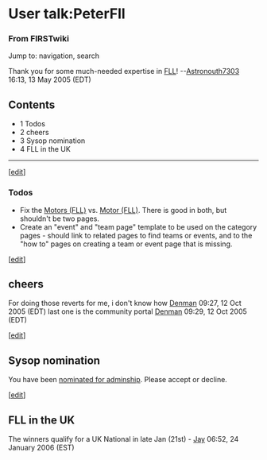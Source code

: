 # User talk:PeterFll

### From FIRSTwiki

Jump to: navigation, search

Thank you for some much-needed expertise in [FLL](/index.php/FLL "FLL" )!
--[Astronouth7303](/index.php/User:Astronouth7303 "User:Astronouth7303" )
16:13, 13 May 2005 (EDT)

## Contents

  * 1 Todos
  * 2 cheers
  * 3 Sysop nomination
  * 4 FLL in the UK  
---  
  
[[edit](/index.php?title=User_talk:PeterFll&action=edit&section=1 "Edit
section: Todos" )]

### Todos

  * Fix the [Motors (FLL)](/index.php/Motors_%28FLL%29 "Motors \(FLL\)" ) vs. [Motor (FLL)](/index.php/Motor_%28FLL%29 "Motor \(FLL\)" ). There is good in both, but shouldn't be two pages. 
  * Create an "event" and "team page" template to be used on the category pages - should link to related pages to find teams or events, and to the "how to" pages on creating a team or event page that is missing. 

[[edit](/index.php?title=User_talk:PeterFll&action=edit&section=2 "Edit
section: cheers" )]

##  cheers

For doing those reverts for me, i don't know how
[Denman](/index.php/User:Denman "User:Denman" ) 09:27, 12 Oct 2005 (EDT) last
one is the community portal [Denman](/index.php/User:Denman "User:Denman" )
09:29, 12 Oct 2005 (EDT)

[[edit](/index.php?title=User_talk:PeterFll&action=edit&section=3 "Edit
section: Sysop nomination" )]

##  Sysop nomination

You have been [nominated for
adminship](/index.php/FIRSTwiki:Nominations_for_adminship#PeterFll
"FIRSTwiki:Nominations for adminship" ). Please accept or decline.

[[edit](/index.php?title=User_talk:PeterFll&action=edit&section=4 "Edit
section: FLL in the UK" )]

## FLL in the UK

The winners qualify for a UK National in late Jan (21st) -
[Jay](/index.php/User:JVGazeley "User:JVGazeley" ) 06:52, 24 January 2006
(EST)

